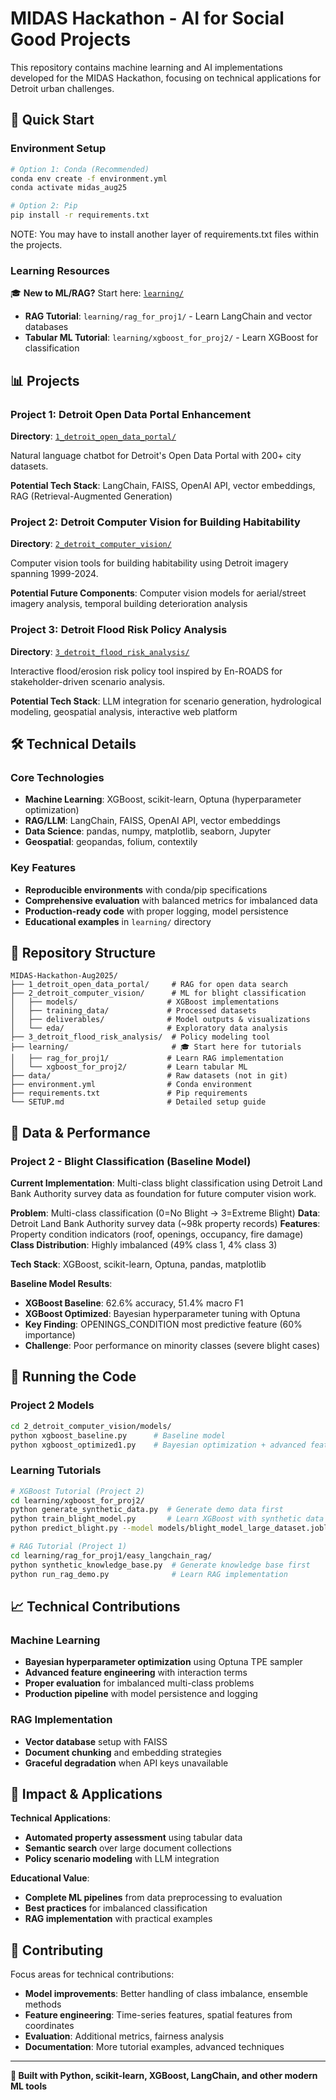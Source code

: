 # MIDAS Hackathon - AI for Social Good Projects

This repository contains machine learning and AI implementations developed for the MIDAS Hackathon, focusing on technical applications for Detroit urban challenges.

## 🚀 Quick Start

### Environment Setup
```bash
# Option 1: Conda (Recommended)
conda env create -f environment.yml
conda activate midas_aug25

# Option 2: Pip
pip install -r requirements.txt
```

NOTE: You may have to install another layer of requirements.txt files within the projects.

### Learning Resources
🎓 **New to ML/RAG?** Start here: [`learning/`](learning/)
- **RAG Tutorial**: `learning/rag_for_proj1/` - Learn LangChain and vector databases
- **Tabular ML Tutorial**: `learning/xgboost_for_proj2/` - Learn XGBoost for classification

## 📊 Projects

### Project 1: Detroit Open Data Portal Enhancement
**Directory**: [`1_detroit_open_data_portal/`](1_detroit_open_data_portal/)

Natural language chatbot for Detroit's Open Data Portal with 200+ city datasets.

**Potential Tech Stack**: LangChain, FAISS, OpenAI API, vector embeddings, RAG (Retrieval-Augmented Generation)

### Project 2: Detroit Computer Vision for Building Habitability
**Directory**: [`2_detroit_computer_vision/`](2_detroit_computer_vision/)

Computer vision tools for building habitability using Detroit imagery spanning 1999-2024.

**Potential Future Components**: Computer vision models for aerial/street imagery analysis, temporal building deterioration analysis

### Project 3: Detroit Flood Risk Policy Analysis
**Directory**: [`3_detroit_flood_risk_analysis/`](3_detroit_flood_risk_analysis/)

Interactive flood/erosion risk policy tool inspired by En-ROADS for stakeholder-driven scenario analysis.

**Potential Tech Stack**: LLM integration for scenario generation, hydrological modeling, geospatial analysis, interactive web platform

## 🛠️ Technical Details

### Core Technologies
- **Machine Learning**: XGBoost, scikit-learn, Optuna (hyperparameter optimization)
- **RAG/LLM**: LangChain, FAISS, OpenAI API, vector embeddings
- **Data Science**: pandas, numpy, matplotlib, seaborn, Jupyter
- **Geospatial**: geopandas, folium, contextily

### Key Features
- **Reproducible environments** with conda/pip specifications
- **Comprehensive evaluation** with balanced metrics for imbalanced data
- **Production-ready code** with proper logging, model persistence
- **Educational examples** in `learning/` directory

## 📁 Repository Structure

```
MIDAS-Hackathon-Aug2025/
├── 1_detroit_open_data_portal/     # RAG for open data search
├── 2_detroit_computer_vision/      # ML for blight classification
│   ├── models/                    # XGBoost implementations
│   ├── training_data/             # Processed datasets
│   ├── deliverables/              # Model outputs & visualizations
│   └── eda/                       # Exploratory data analysis
├── 3_detroit_flood_risk_analysis/  # Policy modeling tool
├── learning/                       # 🎓 Start here for tutorials
│   ├── rag_for_proj1/             # Learn RAG implementation
│   └── xgboost_for_proj2/         # Learn tabular ML
├── data/                          # Raw datasets (not in git)
├── environment.yml                # Conda environment
├── requirements.txt               # Pip requirements
└── SETUP.md                       # Detailed setup guide
```

## 🔬 Data & Performance

### Project 2 - Blight Classification (Baseline Model)
**Current Implementation**: Multi-class blight classification using Detroit Land Bank Authority survey data as foundation for future computer vision work.

**Problem**: Multi-class classification (0=No Blight → 3=Extreme Blight)
**Data**: Detroit Land Bank Authority survey data (~98k property records)
**Features**: Property condition indicators (roof, openings, occupancy, fire damage)
**Class Distribution**: Highly imbalanced (49% class 1, 4% class 3)

**Tech Stack**: XGBoost, scikit-learn, Optuna, pandas, matplotlib

**Baseline Model Results**:
- **XGBoost Baseline**: 62.6% accuracy, 51.4% macro F1
- **XGBoost Optimized**: Bayesian hyperparameter tuning with Optuna
- **Key Finding**: OPENINGS_CONDITION most predictive feature (60% importance)
- **Challenge**: Poor performance on minority classes (severe blight cases)

## 🧪 Running the Code

### Project 2 Models
```bash
cd 2_detroit_computer_vision/models/
python xgboost_baseline.py      # Baseline model
python xgboost_optimized1.py    # Bayesian optimization + advanced features
```

### Learning Tutorials
```bash
# XGBoost Tutorial (Project 2)
cd learning/xgboost_for_proj2/
python generate_synthetic_data.py  # Generate demo data first
python train_blight_model.py       # Learn XGBoost with synthetic data
python predict_blight.py --model models/blight_model_large_dataset.joblib --demo

# RAG Tutorial (Project 1)
cd learning/rag_for_proj1/easy_langchain_rag/
python synthetic_knowledge_base.py  # Generate knowledge base first
python run_rag_demo.py              # Learn RAG implementation
```

## 📈 Technical Contributions

### Machine Learning
- **Bayesian hyperparameter optimization** using Optuna TPE sampler
- **Advanced feature engineering** with interaction terms
- **Proper evaluation** for imbalanced multi-class problems
- **Production pipeline** with model persistence and logging

### RAG Implementation
- **Vector database** setup with FAISS
- **Document chunking** and embedding strategies
- **Graceful degradation** when API keys unavailable

## 🎯 Impact & Applications

**Technical Applications**:
- **Automated property assessment** using tabular data
- **Semantic search** over large document collections
- **Policy scenario modeling** with LLM integration

**Educational Value**:
- **Complete ML pipelines** from data preprocessing to evaluation
- **Best practices** for imbalanced classification
- **RAG implementation** with practical examples

## 🤝 Contributing

Focus areas for technical contributions:
- **Model improvements**: Better handling of class imbalance, ensemble methods
- **Feature engineering**: Time-series features, spatial features from coordinates
- **Evaluation**: Additional metrics, fairness analysis
- **Documentation**: More tutorial examples, advanced techniques

---

**🔧 Built with Python, scikit-learn, XGBoost, LangChain, and other modern ML tools**